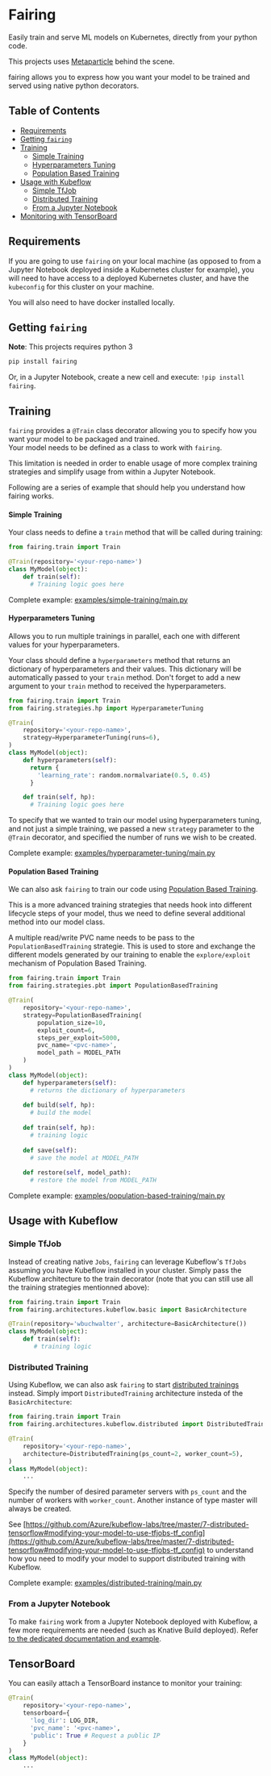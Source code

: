 # Fairing

Easily train and serve ML models on Kubernetes, directly from your python code.  

This projects uses [Metaparticle](http://metaparticle.io/) behind the scene.

fairing allows you to express how you want your model to be trained and served using native python decorators.  


## Table of Contents

- [Requirements](#requirements)
- [Getting `fairing`](#getting-fairing)
- [Training](#training)
  - [Simple Training](#simple-training)
  - [Hyperparameters Tuning](#hyperparameters-tuning)
  - [Population Based Training](#population-based-training)
- [Usage with Kubeflow](#usage-with-kubeflow)
  - [Simple TfJob](#simple-tfjob)
  - [Distributed Training](#distributed-training)
  - [From a Jupyter Notebook](#from-a-jupyter-notebook)
- [Monitoring with TensorBoard](#tensorboard)

## Requirements

If you are going to use `fairing` on your local machine (as opposed to from a Jupyter Notebook deployed inside a Kubernetes cluster for example), you will need 
to have access to a deployed Kubernetes cluster, and have the `kubeconfig` for this cluster on your machine.

You will also need to have docker installed locally.

## Getting `fairing`

**Note**: This projects requires python 3

```bash
pip install fairing
```

Or, in a Jupyter Notebook, create a new cell and execute: `!pip install fairing`.

## Training

`fairing` provides a `@Train` class decorator allowing you to specify how you want your model to be packaged and trained.  
Your model needs to be defined as a class to work with `fairing`. 

This limitation is needed in order to enable usage of more complex training strategies and simplify usage from within a Jupyter Notebook.

Following are a series of example that should help you understand how fairing works.
<!-- The train decorator 
* `package`: Defines the repository (this could be your DockerHub username, or something like `somerepo.acr.io` on Azure for example) and name that should be used to build the image. You can control wether you want to publish the image by setting `publish` to `True`.
* `strategy`: Specify which training strategy should be used (more details below).
* `architecture`: Specify which architecture should be used. (more details below)
* `tensorboard`: [Optional] If specified, will spawn an instance of TensorBoard to monitor your trainings
  * `log_dir`: Directory where the summaries are saved.
  * `pvc_name`: Name of an existing `PermanentVolumeClaim` that should be mounted.
  * `public`: If set to `True` then a public IP will be created for TensorBoard (provided your Kubernetes cluster supports this). Otherwise only a private IP will be created. -->

<!-- ### Training Strategies -->

#### Simple Training

Your class needs to define a `train` method that will be called during training:

```python
from fairing.train import Train

@Train(repository='<your-repo-name>')
class MyModel(object):
    def train(self):
      # Training logic goes here

```
<!-- No `strategy` is specified here, since the default `strategy` is `basicTrainingStrategy`. -->

Complete example: [examples/simple-training/main.py](./examples/simple-training/main.py)


#### Hyperparameters Tuning

Allows you to run multiple trainings in parallel, each one with different values for your hyperparameters.

Your class should define a `hyperparameters` method that returns an dictionary of hyperparameters and their values.
This dictionary will be automatically passed to your `train` method. 
Don't forget to add a new argument to your `train` method to received the hyperparameters.

```python
from fairing.train import Train
from fairing.strategies.hp import HyperparameterTuning

@Train(
    repository='<your-repo-name>',
    strategy=HyperparameterTuning(runs=6),
)
class MyModel(object):
    def hyperparameters(self):
      return {
        'learning_rate': random.normalvariate(0.5, 0.45)
      }

    def train(self, hp):
      # Training logic goes here
```

To specify that we wanted to train our model using hyperparameters tuning, and not just a simple training, 
we passed a new `strategy` parameter to the `@Train` decorator, and specified the number of runs we wish to be created.


Complete example: [examples/hyperparameter-tuning/main.py](./examples/hyperparameter-tuning/main.py)

#### Population Based Training

We can also ask `fairing` to train our code using [Population Based Training](https://deepmind.com/blog/population-based-training-neural-networks/).

This is a more advanced training strategies that needs hook into different lifecycle steps of your model, thus we need to define several additional method into our model class.

A multiple read/write PVC name needs to be pass to the `PopulationBasedTraining` strategie. This is used to store and exchange the different models generated by our training to enable the `explore/exploit` mechanism of Population Based Training.

```python
from fairing.train import Train
from fairing.strategies.pbt import PopulationBasedTraining

@Train(
    repository='<your-repo-name>',
    strategy=PopulationBasedTraining(
        population_size=10,
        exploit_count=6,
        steps_per_exploit=5000,
        pvc_name='<pvc-name>',
        model_path = MODEL_PATH
    )
)
class MyModel(object):
    def hyperparameters(self):
      # returns the dictionary of hyperparameters
    
    def build(self, hp):
      # build the model
    
    def train(self, hp):
      # training logic
    
    def save(self):
      # save the model at MODEL_PATH
    
    def restore(self, model_path):
      # restore the model from MODEL_PATH
```

Complete example: [examples/population-based-training/main.py](./examples/population-based-training/main.py)


<!-- ### Training Architectures

#### Basic Architure

This is the default `architecture`, each training run will be a single container acting in isolation.
No `architecure` is specified since this is the default value.

```python
# Note: we are note specifiying any architecture since this is the default value
@Train(package={'name': '<your-image-name>', 'repository': '<your-repo-name>', 'publish': True})
class MyModel(object):
    ...
```

Complete example: [examples/simple-training/main.py](./examples/simple-training/main.py) -->

## Usage with Kubeflow

### Simple TfJob

Instead of creating native `Jobs`, `fairing` can leverage Kubeflow's `TfJobs` assuming you have Kubeflow installed in your cluster.
Simply pass the Kubeflow architecture to the train decorator (note that you can still use all the training strategies mentionned above):

```python
from fairing.train import Train
from fairing.architectures.kubeflow.basic import BasicArchitecture

@Train(repository='wbuchwalter', architecture=BasicArchitecture())
class MyModel(object):
    def train(self):
       # training logic
```


### Distributed Training

Using Kubeflow, we can also ask `fairing` to start [distributed trainings](https://www.tensorflow.org/deploy/distributed) instead.
Simply import `DistributedTraining` architecture insteda of the `BasicArchitecture`:

```python
from fairing.train import Train
from fairing.architectures.kubeflow.distributed import DistributedTraining

@Train(
    repository='<your-repo-name>',
    architecture=DistributedTraining(ps_count=2, worker_count=5),
)
class MyModel(object):
    ...
```

Specify the number of desired parameter servers with `ps_count` and the number of workers with `worker_count`.
Another instance of type master will always be created.

See [https://github.com/Azure/kubeflow-labs/tree/master/7-distributed-tensorflow#modifying-your-model-to-use-tfjobs-tf_config](https://github.com/Azure/kubeflow-labs/tree/master/7-distributed-tensorflow#modifying-your-model-to-use-tfjobs-tf_config) to understand how you need to modify your model to support distributed training with Kubeflow.

Complete example: [examples/distributed-training/main.py](./examples/distributed-training/main.py)

### From a Jupyter Notebook

To make `fairing` work from a Jupyter Notebook deployed with Kubeflow, a few more requirements are needed (such as Knative Build deployed).
Refer [to the dedicated documentation and example](examples/kubeflow-jupyter-notebook/).

## TensorBoard

You can easily attach a TensorBoard instance to monitor your training:

```python
@Train(
    repository='<your-repo-name>',
    tensorboard={
      'log_dir': LOG_DIR,
      'pvc_name': '<pvc-name>',
      'public': True # Request a public IP
    }
)
class MyModel(object):
    ...
```
